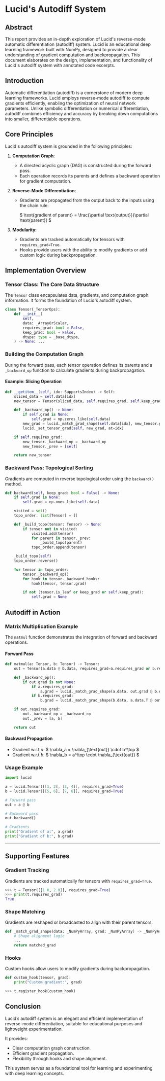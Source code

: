
# **Lucid's Autodiff System**

## **Abstract**

This report provides an in-depth exploration of Lucid's reverse-mode automatic differentiation (autodiff) system. Lucid is an educational deep learning framework built with NumPy, designed to provide a clear understanding of gradient computation and backpropagation. This document elaborates on the design, implementation, and functionality of Lucid's autodiff system with annotated code excerpts.

## **Introduction**

Automatic differentiation (autodiff) is a cornerstone of modern deep learning frameworks. Lucid employs reverse-mode autodiff to compute gradients efficiently, enabling the optimization of neural network parameters. Unlike symbolic differentiation or numerical differentiation, autodiff combines efficiency and accuracy by breaking down computations into smaller, differentiable operations.

## **Core Principles**

Lucid's autodiff system is grounded in the following principles:

1. **Computation Graph**:
   - A directed acyclic graph (DAG) is constructed during the forward pass.
   - Each operation records its parents and defines a backward operation for gradient computation.

2. **Reverse-Mode Differentiation**:
   - Gradients are propagated from the output back to the inputs using the chain rule:

     $
     \text{gradient of parent} = \frac{\partial \text{output}}{\partial \text{parent}}
     $

3. **Modularity**:
   - Gradients are tracked automatically for tensors with `requires_grad=True`.
   - Hooks provide users with the ability to modify gradients or add custom logic during 
     backpropagation.


## **Implementation Overview**

### **Tensor Class: The Core Data Structure**

The `Tensor` class encapsulates data, gradients, and computation graph information. It forms the foundation of Lucid's autodiff system.

```python
class Tensor(_TensorOps):
    def __init__(
        self,
        data: _ArrayOrScalar,
        requires_grad: bool = False,
        keep_grad: bool = False,
        dtype: type = _base_dtype,
    ) -> None: ...
```

### **Building the Computation Graph**

During the forward pass, each tensor operation defines its parents and a `_backward_op` function to calculate gradients during backpropagation.

#### **Example: Slicing Operation**

```python
def __getitem__(self, idx: SupportsIndex) -> Self:
    sliced_data = self.data[idx]
    new_tensor = Tensor(sliced_data, self.requires_grad, self.keep_grad, self.dtype)

    def _backward_op() -> None:
        if self.grad is None:
            self.grad = np.zeros_like(self.data)
        new_grad = lucid._match_grad_shape(self.data[idx], new_tensor.grad)
        lucid._set_tensor_grad(self, new_grad, at=idx)

    if self.requires_grad:
        new_tensor._backward_op = _backward_op
        new_tensor._prev = [self]

    return new_tensor
```

### **Backward Pass: Topological Sorting**

Gradients are computed in reverse topological order using the `backward()` method.

```python
def backward(self, keep_grad: bool = False) -> None:
    if self.grad is None:
        self.grad = np.ones_like(self.data)

    visited = set()
    topo_order: list[Tensor] = []

    def _build_topo(tensor: Tensor) -> None:
        if tensor not in visited:
            visited.add(tensor)
            for parent in tensor._prev:
                _build_topo(parent)
            topo_order.append(tensor)

    _build_topo(self)
    topo_order.reverse()

    for tensor in topo_order:
        tensor._backward_op()
        for hook in tensor._backward_hooks:
            hook(tensor, tensor.grad)

        if not (tensor.is_leaf or keep_grad or self.keep_grad):
            self.grad = None
```

## **Autodiff in Action**

### **Matrix Multiplication Example**

The `matmul` function demonstrates the integration of forward and backward operations.

#### **Forward Pass**

```python
def matmul(a: Tensor, b: Tensor) -> Tensor:
    out = Tensor(a.data @ b.data, requires_grad=a.requires_grad or b.requires_grad)

    def _backward_op():
        if out.grad is not None:
            if a.requires_grad:
                a.grad = lucid._match_grad_shape(a.data, out.grad @ b.data.T)
            if b.requires_grad:
                b.grad = lucid._match_grad_shape(b.data, a.data.T @ out.grad)

    if out.requires_grad:
        out._backward_op = _backward_op
        out._prev = [a, b]

    return out
```

#### **Backward Propagation**

- Gradient w.r.t $a$: $ \nabla_a = \nabla_{\text{out}} \cdot b^\top $
- Gradient w.r.t $b$: $ \nabla_b = a^\top \cdot \nabla_{\text{out}} $

### **Usage Example**
```python
import lucid

a = lucid.Tensor([[1, 2], [3, 4]], requires_grad=True)
b = lucid.Tensor([[5, 6], [7, 8]], requires_grad=True)

# Forward pass
out = a @ b

# Backward pass
out.backward()

# Gradients
print("Gradient of a:", a.grad)
print("Gradient of b:", b.grad)
```

---

## **Supporting Features**

### **Gradient Tracking**

Gradients are tracked automatically for tensors with `requires_grad=True`.

```python
>>> t = Tensor([[1.0, 2.0]], requires_grad=True)
>>> print(t.requires_grad)
True
```

### **Shape Matching**

Gradients are reshaped or broadcasted to align with their parent tensors.

```python
def _match_grad_shape(data: _NumPyArray, grad: _NumPyArray) -> _NumPyArray:
    # Shape alignment logic
    ...
    return matched_grad
```

### **Hooks**

Custom hooks allow users to modify gradients during backpropagation.

```python
def custom_hook(tensor, grad):
    print("Custom gradient:", grad)

>>> t.register_hook(custom_hook)
```

## **Conclusion**

Lucid’s autodiff system is an elegant and efficient implementation of reverse-mode differentiation, suitable for educational purposes and lightweight experimentation. 

It provides:
- Clear computation graph construction.
- Efficient gradient propagation.
- Flexibility through hooks and shape alignment.

This system serves as a foundational tool for learning and experimenting with deep learning concepts.

